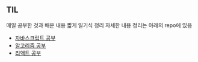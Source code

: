 
<h2>TIL</h2>

매일 공부한 것과 배운 내용 짧게 일기식 정리
자세한 내용 정리는 아래의 repo에 있음

- <a href="https://github.com/jinaSE0/Study_Javascript">자바스크립트 공부<a>
- <a href="https://github.com/jinaSE0/algorithm">알고리즘 공부<a>
- <a href="https://github.com/jinaSE0/Study_React">리액트 공부<a>

